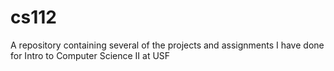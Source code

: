 # cs112

A repository containing several of the projects and assignments I have done for Intro to Computer Science II at USF

